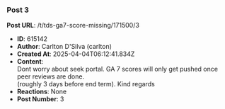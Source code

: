 ### Post 3
**Post URL**: /t/tds-ga7-score-missing/171500/3
- **ID**: 615142
- **Author**: Carlton D'Silva (carlton)
- **Created At**: 2025-04-04T06:12:41.834Z
- **Content**:  
  Dont worry about seek portal. GA 7 scores will only get pushed once peer reviews are done.<br>
(roughly 3 days before end term).
Kind regards
- **Reactions**: None
- **Post Number**: 3

